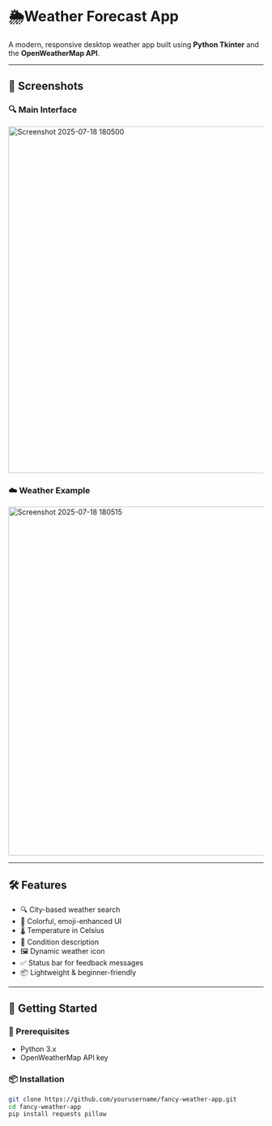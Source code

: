 # 🌦️Weather Forecast App

A modern, responsive desktop weather app built using **Python Tkinter** and the **OpenWeatherMap API**.

---

## 📸 Screenshots

### 🔍 Main Interface
<img width="748" height="684" alt="Screenshot 2025-07-18 180500" src="https://github.com/user-attachments/assets/ccac1f65-6b4d-44c5-9a08-ac46d4d6346a" />


### ☁️ Weather Example
<img width="747" height="688" alt="Screenshot 2025-07-18 180515" src="https://github.com/user-attachments/assets/b27bd364-57dc-4d4a-affc-3c1284758843" />


---

## 🛠 Features

- 🔍 City-based weather search
- 🌈 Colorful, emoji-enhanced UI
- 🌡️ Temperature in Celsius
- 📝 Condition description
- 🖼️ Dynamic weather icon
- ✅ Status bar for feedback messages
- 📦 Lightweight & beginner-friendly

---

## 🚀 Getting Started

### 🔧 Prerequisites

- Python 3.x
- OpenWeatherMap API key

### 📦 Installation

```bash
git clone https://github.com/yourusername/fancy-weather-app.git
cd fancy-weather-app
pip install requests pillow
